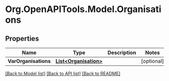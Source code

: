# Org.OpenAPITools.Model.Organisations

## Properties

Name | Type | Description | Notes
------------ | ------------- | ------------- | -------------
**VarOrganisations** | [**List&lt;Organisation&gt;**](Organisation.md) |  | [optional] 

[[Back to Model list]](../README.md#documentation-for-models) [[Back to API list]](../README.md#documentation-for-api-endpoints) [[Back to README]](../README.md)

